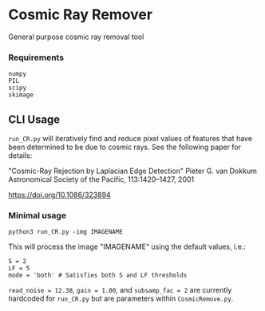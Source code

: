 # Cosmic Ray Remover
General purpose cosmic ray removal tool

### Requirements
```
numpy
PIL
scipy
skimage
```

## CLI Usage

`run_CR.py` will iteratively find and reduce pixel values of features that have been determined to be due to cosmic rays. See the following paper for details:

"Cosmic-Ray Rejection by Laplacian Edge Detection"
Pieter G. van Dokkum
Astronomical Society of the Pacific, 113:1420–1427, 2001

https://doi.org/10.1086/323894

### Minimal usage

```
python3 run_CR.py -img IMAGENAME
```

This will process the image "IMAGENAME" using the default values, i.e.:
```
S = 2 
LF = 5
mode = 'both' # Satisfies both S and LF thresholds
```

`read_noise = 12.38`, `gain = 1.00`, and `subsamp_fac = 2` are currently hardcoded for `run_CR.py` but are parameters within `CosmicRemove.py`.
